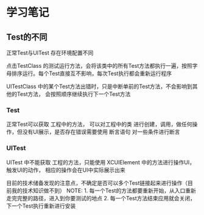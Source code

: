 #  学习笔记

## Test的不同

正常Test与UITest 存在环境配置不同

点击TestClass 的测试运行方法，会将该类中的所有Test方法都执行一遍，按照字母排序运行。每个Test直接互不影响，每次Test执行都会重新运行程序

UITestClass 中的某个Test方法出错时，只是中断单前的Test方法，不会影响到其他的Test方法， 会按照顺序继续执行下一个Test方法

### Test

正常Test可以获取 工程中的方法，
可以对工程中的类 进行创建，调用，做任何操作，但没有UI展示，是否存在错误需要使用 断言语句 对一些条件进行断言

### UITest

UITest 中不能获取 工程的方法，只能使用 XCUIElement 中的方法进行操作UI，触发UI的动作，
相应的操作会在UI中实际展示出来

目前的技术储备发现的注意点，不确定是否可以多个Test链接起来进行操作（目前我的技术知识做不到）
NOTE:
    1. 每一个Test的方法都要重新开始，从入口重新走完完整的路径，进入到你要测试的地点
    2. 每一个Test方法结束应用就会关闭，下一个Test执行重新进行安装

